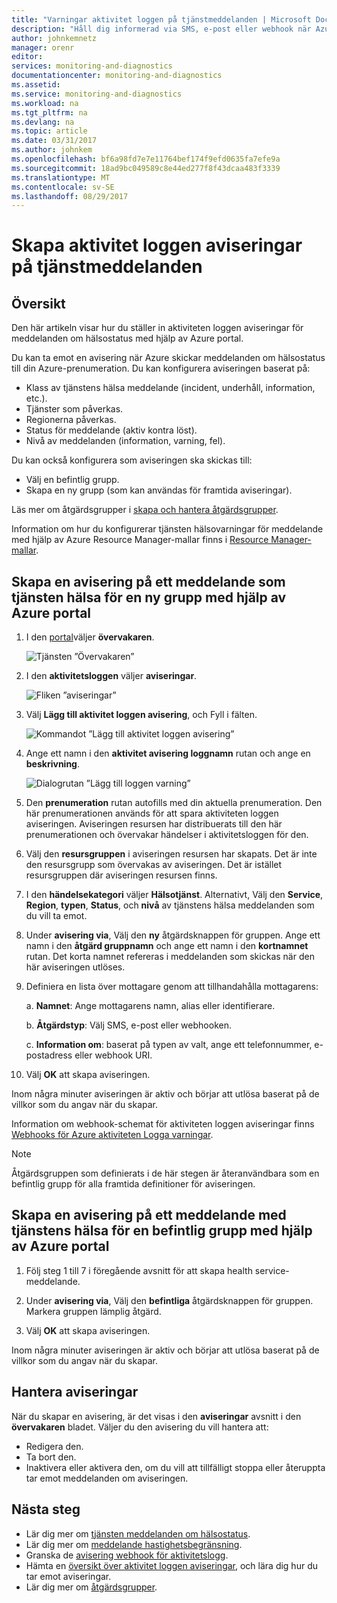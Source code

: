 ```yaml
---
title: "Varningar aktivitet loggen på tjänstmeddelanden | Microsoft Docs"
description: "Håll dig informerad via SMS, e-post eller webhook när Azure-tjänsten inträffar."
author: johnkemnetz
manager: orenr
editor: 
services: monitoring-and-diagnostics
documentationcenter: monitoring-and-diagnostics
ms.assetid: 
ms.service: monitoring-and-diagnostics
ms.workload: na
ms.tgt_pltfrm: na
ms.devlang: na
ms.topic: article
ms.date: 03/31/2017
ms.author: johnkem
ms.openlocfilehash: bf6a98fd7e7e11764bef174f9efd0635fa7efe9a
ms.sourcegitcommit: 18ad9bc049589c8e44ed277f8f43dcaa483f3339
ms.translationtype: MT
ms.contentlocale: sv-SE
ms.lasthandoff: 08/29/2017
---
```

# <a name="create-activity-log-alerts-on-service-notifications"></a>Skapa aktivitet loggen aviseringar på tjänstmeddelanden
## <a name="overview"></a>Översikt
Den här artikeln visar hur du ställer in aktiviteten loggen aviseringar för meddelanden om hälsostatus med hjälp av Azure portal.  

Du kan ta emot en avisering när Azure skickar meddelanden om hälsostatus till din Azure-prenumeration. Du kan konfigurera aviseringen baserat på:

- Klass av tjänstens hälsa meddelande (incident, underhåll, information, etc.).
- Tjänster som påverkas.
- Regionerna påverkas.
- Status för meddelande (aktiv kontra löst).
- Nivå av meddelanden (information, varning, fel).

Du kan också konfigurera som aviseringen ska skickas till:

- Välj en befintlig grupp.
- Skapa en ny grupp (som kan användas för framtida aviseringar).

Läs mer om åtgärdsgrupper i [skapa och hantera åtgärdsgrupper](monitoring-action-groups.md).

Information om hur du konfigurerar tjänsten hälsovarningar för meddelande med hjälp av Azure Resource Manager-mallar finns i [Resource Manager-mallar](monitoring-create-activity-log-alerts-with-resource-manager-template.md).

## <a name="create-an-alert-on-a-service-health-notification-for-a-new-action-group-by-using-the-azure-portal"></a>Skapa en avisering på ett meddelande som tjänsten hälsa för en ny grupp med hjälp av Azure portal
1. I den [portal](https://portal.azure.com)väljer **övervakaren**.

    ![Tjänsten ”Övervakaren”](./media/monitoring-activity-log-alerts-on-service-notifications/home-monitor.png)

2. I den **aktivitetsloggen** väljer **aviseringar**.

    ![Fliken ”aviseringar”](./media/monitoring-activity-log-alerts-on-service-notifications/alerts-blades.png)

3. Välj **Lägg till aktivitet loggen avisering**, och Fyll i fälten.

    ![Kommandot ”Lägg till aktivitet loggen avisering”](./media/monitoring-activity-log-alerts-on-service-notifications/add-activity-log-alert.png)

4. Ange ett namn i den **aktivitet avisering loggnamn** rutan och ange en **beskrivning**.

    ![Dialogrutan ”Lägg till loggen varning”](./media/monitoring-activity-log-alerts-on-service-notifications/activity-log-alert-service-notification-new-action-group.png)

5. Den **prenumeration** rutan autofills med din aktuella prenumeration. Den här prenumerationen används för att spara aktiviteten loggen aviseringen. Aviseringen resursen har distribuerats till den här prenumerationen och övervakar händelser i aktivitetsloggen för den.

6. Välj den **resursgruppen** i aviseringen resursen har skapats. Det är inte den resursgrupp som övervakas av aviseringen. Det är istället resursgruppen där aviseringen resursen finns.

7. I den **händelsekategori** väljer **Hälsotjänst**. Alternativt, Välj den **Service**, **Region**, **typen**, **Status**, och **nivå** av tjänstens hälsa meddelanden som du vill ta emot.

8. Under **avisering via**, Välj den **ny** åtgärdsknappen för gruppen. Ange ett namn i den **åtgärd gruppnamn** och ange ett namn i den **kortnamnet** rutan. Det korta namnet refereras i meddelanden som skickas när den här aviseringen utlöses.

9. Definiera en lista över mottagare genom att tillhandahålla mottagarens:

    a. **Namnet**: Ange mottagarens namn, alias eller identifierare.

    b. **Åtgärdstyp**: Välj SMS, e-post eller webhooken.

    c. **Information om**: baserat på typen av valt, ange ett telefonnummer, e-postadress eller webhook URI.

10. Välj **OK** att skapa aviseringen.

Inom några minuter aviseringen är aktiv och börjar att utlösa baserat på de villkor som du angav när du skapar.

Information om webhook-schemat för aktiviteten loggen aviseringar finns [Webhooks för Azure aktiviteten Logga varningar](monitoring-activity-log-alerts-webhook.md).

>[!NOTE]
>Åtgärdsgruppen som definierats i de här stegen är återanvändbara som en befintlig grupp för alla framtida definitioner för aviseringen.
>
>

## <a name="create-an-alert-on-a-service-health-notification-for-an-existing-action-group-by-using-the-azure-portal"></a>Skapa en avisering på ett meddelande med tjänstens hälsa för en befintlig grupp med hjälp av Azure portal

1. Följ steg 1 till 7 i föregående avsnitt för att skapa health service-meddelande. 

2. Under **avisering via**, Välj den **befintliga** åtgärdsknappen för gruppen. Markera gruppen lämplig åtgärd.

3. Välj **OK** att skapa aviseringen.

Inom några minuter aviseringen är aktiv och börjar att utlösa baserat på de villkor som du angav när du skapar.

## <a name="manage-your-alerts"></a>Hantera aviseringar

När du skapar en avisering, är det visas i den **aviseringar** avsnitt i den **övervakaren** bladet. Väljer du den avisering du vill hantera att:

* Redigera den.
* Ta bort den.
* Inaktivera eller aktivera den, om du vill att tillfälligt stoppa eller återuppta tar emot meddelanden om aviseringen.

## <a name="next-steps"></a>Nästa steg
- Lär dig mer om [tjänsten meddelanden om hälsostatus](monitoring-service-notifications.md).
- Lär dig mer om [meddelande hastighetsbegränsning](monitoring-alerts-rate-limiting.md).
- Granska de [avisering webhook för aktivitetslogg](monitoring-activity-log-alerts-webhook.md).
- Hämta en [översikt över aktivitet loggen aviseringar](monitoring-overview-alerts.md), och lära dig hur du tar emot aviseringar. 
- Lär dig mer om [åtgärdsgrupper](monitoring-action-groups.md).

